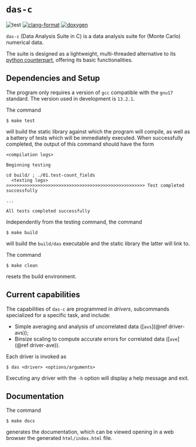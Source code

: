 # `das-c`

![test](https://img.shields.io/badge/Tests-Passing-32CD32)
[![clang-format](https://img.shields.io/badge/code%20style-clang--format-blue)](https://clang.llvm.org/docs/ClangFormat.html)
[![doxygen](https://img.shields.io/badge/documentation-doxygen-blue)](https://www.doxygen.nl/)


`das-c` (Data Analysis Suite in C) is a data analysis
suite for (Monte Carlo) numerical data.

The suite is designed as a lightweight, multi-threaded
alternative to its [python
counterpart](https://github.com/aangelone2/das),
offering its basic functionalities.




## Dependencies and Setup

The program only requires a version of `gcc` compatible
with the `gnu17` standard. The version used in
development is `13.2.1`.

The command

```
$ make test
```

will build the static library against which the program
will compile, as well as a battery of tests which will
be immediately executed. When successfully completed,
the output of this command should have the form

```
<compilation logs>

Beginning testing

cd build/ ; ./01.test-count_fields
  <testing logs>
>>>>>>>>>>>>>>>>>>>>>>>>>>>>>>>>>>>>>>>>>>>>>>>>>>>>> Test completed successfully

...

All tests completed successfully
```

Independently from the testing command, the command

```
$ make build
```

will build the `build/das` executable and the static
library the latter will link to.

The command

```
$ make clean
```

resets the build environment.




## Current capabilities

The capabilities of `das-c` are programmed in *drivers*,
subcommands specialized for a specific task, and
include:

- Simple averaging and analysis of uncorrelated data
  ([`avs`](@ref driver-avs));
- Binsize scaling to compute accurate errors for
  correlated data ([`ave`](@ref driver-ave)).

Each driver is invoked as

```
$ das <driver> <options/arguments>
```

Executing any driver with the `-h` option will display a
help message and exit.




## Documentation

The command

```
$ make docs
```

generates the documentation, which can be viewed opening
in a web browser the generated `html/index.html` file.
